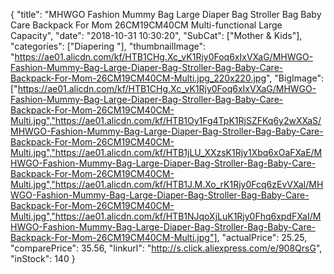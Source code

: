 {
	"title": "MHWGO Fashion Mummy Bag Large Diaper Bag Stroller Bag Baby  Care Backpack For Mom 26CM19CM40CM Multi-functional Large Capacity",
	"date": "2018-10-31 10:30:20",
	"SubCat": ["Mother & Kids"],
	"categories": ["Diapering "],
	"thumbnailImage": "https://ae01.alicdn.com/kf/HTB1CHg.Xc_vK1Rjy0Foq6xIxVXaG/MHWGO-Fashion-Mummy-Bag-Large-Diaper-Bag-Stroller-Bag-Baby-Care-Backpack-For-Mom-26CM19CM40CM-Multi.jpg_220x220.jpg",
	"BigImage": ["https://ae01.alicdn.com/kf/HTB1CHg.Xc_vK1Rjy0Foq6xIxVXaG/MHWGO-Fashion-Mummy-Bag-Large-Diaper-Bag-Stroller-Bag-Baby-Care-Backpack-For-Mom-26CM19CM40CM-Multi.jpg","https://ae01.alicdn.com/kf/HTB1Oy1Fg4TpK1RjSZFKq6y2wXXaS/MHWGO-Fashion-Mummy-Bag-Large-Diaper-Bag-Stroller-Bag-Baby-Care-Backpack-For-Mom-26CM19CM40CM-Multi.jpg","https://ae01.alicdn.com/kf/HTB1jLU_XXzsK1Rjy1Xbq6xOaFXaE/MHWGO-Fashion-Mummy-Bag-Large-Diaper-Bag-Stroller-Bag-Baby-Care-Backpack-For-Mom-26CM19CM40CM-Multi.jpg","https://ae01.alicdn.com/kf/HTB1J.M.Xo_rK1Rjy0Fcq6zEvVXaI/MHWGO-Fashion-Mummy-Bag-Large-Diaper-Bag-Stroller-Bag-Baby-Care-Backpack-For-Mom-26CM19CM40CM-Multi.jpg","https://ae01.alicdn.com/kf/HTB1NJqoXjLuK1Rjy0Fhq6xpdFXaI/MHWGO-Fashion-Mummy-Bag-Large-Diaper-Bag-Stroller-Bag-Baby-Care-Backpack-For-Mom-26CM19CM40CM-Multi.jpg"],
	"actualPrice": 25.25,
	"comparePrice": 35.56,
	"linkurl": "http://s.click.aliexpress.com/e/908QrsG",
	"inStock": 140
}
